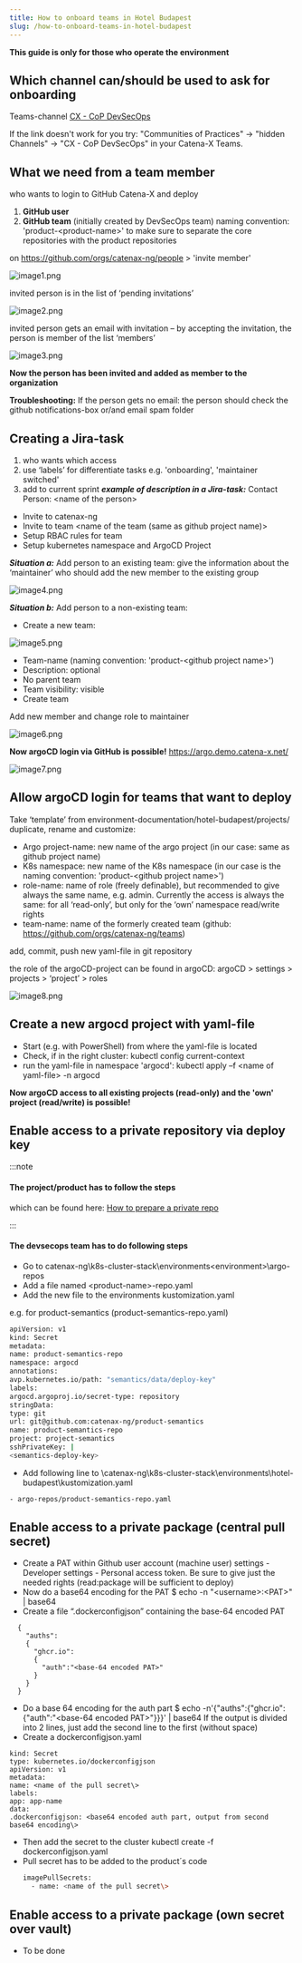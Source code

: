 ```yaml
---
title: How to onboard teams in Hotel Budapest
slug: /how-to-onboard-teams-in-hotel-budapest
---
```



**This guide is only for those who operate the environment**

## Which channel can/should be used to ask for onboarding
Teams-channel [CX - CoP DevSecOps](https://teams.microsoft.com/l/channel/19%3a9a3c4a05a3514d07b973c13e7b468709%40thread.tacv2/CX%2520-%2520CoP%2520DevSecOps?groupId=17b1a2dc-67fb-4a49-a2ed-dd1344321439&tenantId=1ad22c6d-2f08-4f05-a0ba-e17f6ce88380)

If the link doesn't work for you try: "Communities of Practices" → "hidden Channels" → "CX - CoP DevSecOps" in your Catena-X Teams.

## What we need from a team member
who wants to login to GitHub Catena-X and deploy

1. **GitHub user**
2. **GitHub team** (initially created by DevSecOps team)
naming convention: 'product-<product-name\>' to make sure to separate the core repositories with the product repositories

on https://github.com/orgs/catenax-ng/people \> 'invite member'

![image1.png](assets/image1.png)

invited person is in the list of ‘pending invitations’

![image2.png](assets/image2.png)

invited person gets an email with invitation – by accepting the invitation, the person is member of the list ‘members’

![image3.png](assets/image3.png)

**Now the person has been invited and added as member to the organization**


**Troubleshooting:**
If the person gets no email: the person should check the github notifications-box or/and email spam folder

## Creating a Jira-task
1. who wants which access
2. use ‘labels’ for differentiate tasks e.g. 'onboarding', 'maintainer switched'
3. add to current sprint
***example of description in a Jira-task:***
Contact Person: <name of the person\>
- Invite to catenax-ng
- Invite to team <name of the team (same as github project name)\>
- Setup RBAC rules for team
- Setup kubernetes namespace and ArgoCD Project

***Situation a:***
Add person to an existing team:
give the information about the ‘maintainer’ who should add the new member to the existing group

![image4.png](assets/image4.png)

***Situation b:***
Add person to a non-existing team:
- Create a new team:

![image5.png](assets/image5.png)

- Team-name (naming convention: 'product-<github project name\>')
- Description: optional
- No parent team
- Team visibility: visible
- Create team

Add new member and change role to maintainer

![image6.png](assets/image6.png)

**Now argoCD login via GitHub is possible!**
https://argo.demo.catena-x.net/

![image7.png](assets/image7.png)

## Allow argoCD login for teams that want to deploy
Take ‘template’ from environment-documentation/hotel-budapest/projects/ duplicate, rename and customize:
- Argo project-name: new name of the argo project (in our case: same as github project name)
- K8s namespace: new name of the K8s namespace (in our case is the naming convention: 'product-<github project name\>')
- role-name: name of role (freely definable), but recommended to give always the same
name, e.g. admin. Currently the access is always the same:
for all ‘read-only’, but only for the ‘own’ namespace read/write rights
- team-name: name of the formerly created team (github: https://github.com/orgs/catenax-ng/teams)

add, commit, push new yaml-file in git repository

the role of the argoCD-project can be found in argoCD:
argoCD \> settings \> projects \> ‘project’ \> roles

![image8.png](assets/image8.png)

## Create a new argocd project with yaml-file

- Start (e.g. with PowerShell) from where the yaml-file is located
- Check, if in the right cluster:
kubectl config current-context
- run the yaml-file in namespace 'argocd':
kubectl apply –f <name of yaml-file\> -n argocd

**Now argoCD access to all existing projects (read-only) and the 'own' project (read/write) is possible!**

## Enable access to a private repository via deploy key

:::note
#### The project/product has to follow the steps

which can be found here: [How to prepare a private repo](guides/how-to-prepare-a-private-repo)

:::

#### The devsecops team has to do following steps
- Go to catenax-ng\k8s-cluster-stack\environments\<environment\>\argo-repos
- Add a file named <product-name\>-repo.yaml
- Add the new file to the environments kustomization.yaml

e.g. for product-semantics (product-semantics-repo.yaml)
```bash
apiVersion: v1
kind: Secret
metadata:
name: product-semantics-repo
namespace: argocd
annotations:
avp.kubernetes.io/path: "semantics/data/deploy-key"
labels:
argocd.argoproj.io/secret-type: repository
stringData:
type: git
url: git@github.com:catenax-ng/product-semantics
name: product-semantics-repo
project: project-semantics
sshPrivateKey: |
<semantics-deploy-key>
```
- Add following line to \catenax-ng\k8s-cluster-stack\environments\hotel-budapest\kustomization.yaml
```bash
- argo-repos/product-semantics-repo.yaml
```

## Enable access to a private package (central pull secret)

- Create a PAT within Github user account (machine user)
settings - Developer settings - Personal access token.
Be sure to give just the needed rights (read:package will be sufficient to deploy)
- Now do a base64 encoding for the PAT
$ echo -n "<username\>:<PAT\>" | base64
- Create a file “.dockerconfigjson” containing the base-64 encoded PAT
```
  {
    "auths":
    {
      "ghcr.io":
      {
        "auth":"<base-64 encoded PAT>"
      }
    }
  }
```
- Do a base 64 encoding for the auth part
$ echo -n'{"auths":{"ghcr.io":{"auth":"<base-64 encoded PAT\>"\}}}' | base64
If the output is divided into 2 lines, just add the second line to the first (without space)
- Create a dockerconfigjson.yaml
```
kind: Secret
type: kubernetes.io/dockerconfigjson
apiVersion: v1
metadata:
name: <name of the pull secret\>
labels:
app: app-name
data:
.dockerconfigjson: <base64 encoded auth part, output from second base64 encoding\>
```
- Then add the secret to the cluster
kubectl create -f dockerconfigjson.yaml
- Pull secret has to be added to the product´s code
  ```bash
  imagePullSecrets:
    - name: <name of the pull secret\>
  ```

## Enable access to a private package (own secret over vault)
- To be done